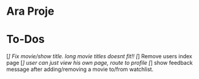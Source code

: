 # Ara Proje

# To-Dos
[*] Fix movie/show title. long movie titles doesnt fit!!
[*] Remove users index page
[*] user can just view his own page, route to profile
[*] show feedback message after adding/removing a movie to/from watchlist.

